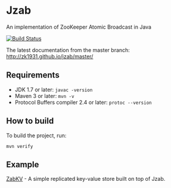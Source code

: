Jzab
=======

An implementation of ZooKeeper Atomic Broadcast in Java

[![Build Status](https://travis-ci.org/zk1931/jzab.svg?branch=master)](https://travis-ci.org/zk1931/jzab)

The latest documentation from the master branch: http://zk1931.github.io/jzab/master/

Requirements
------------
 - JDK 1.7 or later: `javac -version`
 - Maven 3 or later: `mvn -v`
 - Protocol Buffers compiler 2.4 or later: `protoc --version`

How to build
------------

To build the project, run:

    mvn verify

Example
-------

[ZabKV](https://github.com/zk1931/zabkv) - A simple replicated key-value store  built on top of Jzab.
